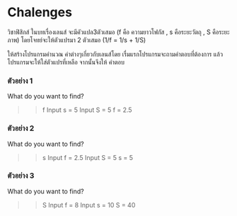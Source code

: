 # Chalenges #
วิชาฟิสิกส์ ในบทเรื่องเลนส์ จะมีคัวแปล3ตัวเสมอ (f คือ ความยาวโฟกัส , s คือระยะวัตถุ , S คือระยะภาพ)
โดยโจทย์จะให้ตัวแปรมา 2 ตัวเสมอ  (1/f = 1/s + 1/S)

ให้สร้างโปรแกรมคำนวณ ค่าต่างๆเกี่ยวกับเลนส์โดย เรื่มแรกโปรแกรมจะถามคำตอบที่ต้องการ 
แล้วโปรแกรมจะให้ใส่ตัวแปรที่เหลือ จากนั้นจึงให้ คำตอบ

### ตัวอย่าง 1 ###

What do you want to find?
>> f
Input s =  5
Input S =  5
f = 2.5

### ตัวอย่าง 2 ###

What do you want to find?
>> s
Input f =  2.5
Input S =  5
s = 5

### ตัวอย่าง 3 ###

What do you want to find?
>> S
Input f =  8
Input s =  10
S = 40